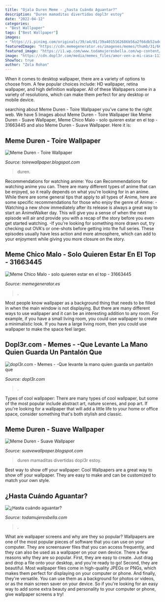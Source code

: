 ```yaml
---
title: "Ojala Duren Meme - ¿hasta Cuándo Aguantar?"
description: "Duren mamaditas divertidas dopl3r estoy"
date: "2022-04-12"
categories:
- "Best Wallpaper"
tags: ["Best Wallpaper"]
images:
- "https://i.pinimg.com/originals/39/a4/01/39a4015162686b56a2f66db52adee96f.jpg"
featuredImage: "https://cdn.memegenerator.es/imagenes/memes/thumb/31/66/31663445.jpg"
featured_image: "https://i1.wp.com/www.todamujeresbella.com/wp-content/uploads/2013/07/sapo.jpg?resize=441%2C441&amp;ssl=1"
image: "https://cdn.dopl3r.com/media/memes_files/amor-ven-a-mi-casa-1135-p-m-amor-no-puedo-estoy-con-andres-1135-p-m-1136-p-m-duren-1136-p-m-1136-p-m-SYkK6.jpg"
ShowToc: true
author: "Zola Rohan"
---
```



When it comes to desktop wallpaper, there are a variety of options to choose from. A few popular choices include: HD wallpaper, retina wallpaper, and high definition wallpaper. All of these Wallpapers come in a variety of resolutions, which can make them perfect for any desktop or mobile device. 

	

		
searching about Meme Duren - Toire Wallpaper you've came to the right web. We have 5 Images about Meme Duren - Toire Wallpaper like Meme Duren - Suave Wallpaper, Meme Chico Malo - solo quieren estar en el top - 31663445 and also Meme Duren - Suave Wallpaper. Here it is:
		
    
## Meme Duren - Toire Wallpaper

<img loading=lazy src="https://i.pinimg.com/originals/39/a4/01/39a4015162686b56a2f66db52adee96f.jpg" onerror="this.onerror=null;this.src='https://tse3.mm.bing.net/th?id=OIP.17dEpI2jkgiC-FIWXR7NpgHaHa&amp;pid=15.1';" alt="Meme Duren - Toire Wallpaper">

_Source: toirewallpaper.blogspot.com_

>duren. 

	

Recommendations for watching anime: You can
Recommendations for watching anime you can. There are many different types of anime that can be enjoyed, so it really depends on what you're looking for in an anime. While there are some general tips that apply to all types of Anime, here are some specific recommendations for those who enjoy the genre of Anime: 
-Watching a new show immediately after its release is always a great way to start an AnimeWalker day. This will give you a sense of when the next episode will air and provide you with a recap of the story before you even get started watching. 
-If you're looking for something more drawn out, try checking out OVA's or one-shots before getting into the full series. These episodes usually have less action and more atmosphere, which can add to your enjoyment while giving you more closure on the story.

    
## Meme Chico Malo - Solo Quieren Estar En El Top - 31663445

<img loading=lazy src="https://cdn.memegenerator.es/imagenes/memes/thumb/31/66/31663445.jpg" onerror="this.onerror=null;this.src='https://tse2.mm.bing.net/th?id=OIP.TzFuz93oDTvXYKgBusEzXQAAAA&amp;pid=15.1';" alt="Meme Chico Malo - solo quieren estar en el top - 31663445">

_Source: memegenerator.es_

>. 

	

Most people know wallpaper as a background thing that needs to be filled in when the main window is not displaying. But there are many different ways to use wallpaper and it can be an interesting addition to any room. For example, if you have a small living room, you could use wallpaper to create a minimalistic look. If you have a large living room, then you could use wallpaper to make the space feel larger.

    
## Dopl3r.com - Memes - -Que Levante La Mano Quien Guarda Un Pantalón Que

<img loading=lazy src="https://cdn.dopl3r.com/media/memes_files/que-levante-la-mano-quien-guarda-un-pantalon-que-no-le-entra-porque-jura-que-se-va-a-poner-a-dieta-y-le-va-a-entrar-jqUd0.jpg" onerror="this.onerror=null;this.src='https://tse2.mm.bing.net/th?id=OIP.oQw_WiP3Bl4qS01ixUFJ-AHaHi&amp;pid=15.1';" alt="dopl3r.com - Memes - -Que levante la mano quien guarda un pantalón que">

_Source: dopl3r.com_

>. 

	

Types of cool wallpaper:
There are many types of cool wallpaper, but some of the most popular include abstract art, nature scenes, and pop art. If you're looking for a wallpaper that will add a little life to your home or office space, consider something that's both stylish and classic.

    
## Meme Duren - Suave Wallpaper

<img loading=lazy src="https://cdn.dopl3r.com/media/memes_files/amor-ven-a-mi-casa-1135-p-m-amor-no-puedo-estoy-con-andres-1135-p-m-1136-p-m-duren-1136-p-m-1136-p-m-SYkK6.jpg" onerror="this.onerror=null;this.src='https://tse2.mm.bing.net/th?id=OIP.aKn-SI_lFQ8LaCfZg9uJfQHaG5&amp;pid=15.1';" alt="Meme Duren - Suave Wallpaper">

_Source: suavewallpaper.blogspot.com_

>duren mamaditas divertidas dopl3r estoy. 

	

Best way to show off your wallpaper:
Cool Wallpapers are a great way to show off your wallpaper. They are easy to make and can be customized to match your own style.

    
## ¿Hasta Cuándo Aguantar?

<img loading=lazy src="https://i1.wp.com/www.todamujeresbella.com/wp-content/uploads/2013/07/sapo.jpg?resize=441%2C441&amp;ssl=1" onerror="this.onerror=null;this.src='https://tse1.mm.bing.net/th?id=OIP.Aa_VdRgQvaHB0EEjGCizTgAAAA&amp;pid=15.1';" alt="¿Hasta cuándo aguantar?">

_Source: todamujeresbella.com_

>. 

	

What are wallpaper screens and why are they so popular?
Wallpapers are one of the most popular pieces of software that you can use on your computer. They are screensaver files that you can access frequently, and they can also be used as a wallpaper on your own device. There a few reasons why they are so popular. First, they are easy to create. Just drag and drop a file onto your desktop, and you're ready to go! Second, they are beautiful. Most wallpaper files come in high-quality JPEGs or PNGs, which makes them perfect for displaying on your computer or phone. And finally, they're versatile. You can use them as a background for photos or videos, or as the main screen saver on your device. So if you're looking for an easy way to add some extra beauty and personality to your computer or phone, give wallpaper screens a try!

